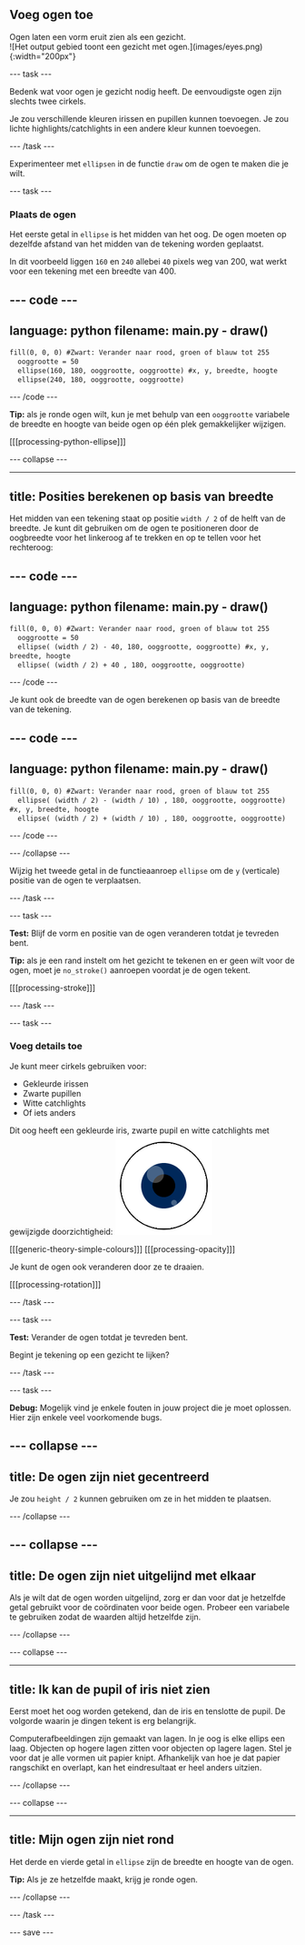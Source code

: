 ## Voeg ogen toe

<div style="display: flex; flex-wrap: wrap">
<div style="flex-basis: 200px; flex-grow: 1; margin-right: 15px;">
Ogen laten een vorm eruit zien als een gezicht.
</div>
<div>
![Het output gebied toont een gezicht met ogen.](images/eyes.png){:width="200px"}
</div>
</div>

--- task ---

Bedenk wat voor ogen je gezicht nodig heeft. De eenvoudigste ogen zijn slechts twee cirkels.

Je zou verschillende kleuren irissen en pupillen kunnen toevoegen. Je zou lichte highlights/catchlights in een andere kleur kunnen toevoegen.

--- /task ---

Experimenteer met `ellipsen` in de functie `draw` om de ogen te maken die je wilt.

--- task ---

### Plaats de ogen

Het eerste getal in `ellipse` is het midden van het oog. De ogen moeten op dezelfde afstand van het midden van de tekening worden geplaatst.

In dit voorbeeld liggen `160` en `240` allebei `40` pixels weg van 200, wat werkt voor een tekening met een breedte van 400.

--- code ---
---
language: python
filename: main.py - draw()
---

    fill(0, 0, 0) #Zwart: Verander naar rood, groen of blauw tot 255
      ooggrootte = 50 
      ellipse(160, 180, ooggrootte, ooggrootte) #x, y, breedte, hoogte 
      ellipse(240, 180, ooggrootte, ooggrootte)

--- /code ---

**Tip:** als je ronde ogen wilt, kun je met behulp van een `ooggrootte` variabele de breedte en hoogte van beide ogen op één plek gemakkelijker wijzigen.

[[[processing-python-ellipse]]]

--- collapse ---

---
title: Posities berekenen op basis van breedte
---

Het midden van een tekening staat op positie `width / 2` of de helft van de breedte. Je kunt dit gebruiken om de ogen te positioneren door de oogbreedte voor het linkeroog af te trekken en op te tellen voor het rechteroog:

--- code ---
---
language: python
filename: main.py - draw()
---

    fill(0, 0, 0) #Zwart: Verander naar rood, groen of blauw tot 255
      ooggrootte = 50 
      ellipse( (width / 2) - 40, 180, ooggrootte, ooggrootte) #x, y, breedte, hoogte 
      ellipse( (width / 2) + 40 , 180, ooggrootte, ooggrootte)

--- /code ---

Je kunt ook de breedte van de ogen berekenen op basis van de breedte van de tekening.

--- code ---
---
language: python
filename: main.py - draw()
---

    fill(0, 0, 0) #Zwart: Verander naar rood, groen of blauw tot 255
      ellipse( (width / 2) - (width / 10) , 180, ooggrootte, ooggrootte) #x, y, breedte, hoogte 
      ellipse( (width / 2) + (width / 10) , 180, ooggrootte, ooggrootte)

--- /code ---

--- /collapse ---

Wijzig het tweede getal in de functieaanroep `ellipse` om de `y` (verticale) positie van de ogen te verplaatsen.

--- /task ---

--- task ---

**Test:** Blijf de vorm en positie van de ogen veranderen totdat je tevreden bent.

**Tip:** als je een rand instelt om het gezicht te tekenen en er geen wilt voor de ogen, moet je `no_stroke()` aanroepen voordat je de ogen tekent.

[[[processing-stroke]]]

--- /task ---

--- task ---

### Voeg details toe

Je kunt meer cirkels gebruiken voor:
+ Gekleurde irissen
+ Zwarte pupillen
+ Witte catchlights
+ Of iets anders

Dit oog heeft een gekleurde iris, zwarte pupil en witte catchlights met gewijzigde doorzichtigheid: ![Het outputgebied toont een oog met catchlights over de pupil en iris.](images/catchlights.png)

\[[[generic-theory-simple-colours]]\] \[[[processing-opacity\]]]

Je kunt de ogen ook veranderen door ze te draaien.

[[[processing-rotation]]]

--- /task ---

--- task ---

**Test:** Verander de ogen totdat je tevreden bent.

Begint je tekening op een gezicht te lijken?

--- /task ---

--- task ---

**Debug:** Mogelijk vind je enkele fouten in jouw project die je moet oplossen. Hier zijn enkele veel voorkomende bugs.

--- collapse ---
---
title: De ogen zijn niet gecentreerd
---

Je zou `height / 2` kunnen gebruiken om ze in het midden te plaatsen.

--- /collapse ---

--- collapse ---
---
title: De ogen zijn niet uitgelijnd met elkaar
---

Als je wilt dat de ogen worden uitgelijnd, zorg er dan voor dat je hetzelfde getal gebruikt voor de coördinaten voor beide ogen. Probeer een variabele te gebruiken zodat de waarden altijd hetzelfde zijn.

--- /collapse ---

--- collapse ---

---
title: Ik kan de pupil of iris niet zien
---

Eerst moet het oog worden getekend, dan de iris en tenslotte de pupil. De volgorde waarin je dingen tekent is erg belangrijk.

Computerafbeeldingen zijn gemaakt van lagen. In je oog is elke ellips een laag. Objecten op hogere lagen zitten voor objecten op lagere lagen. Stel je voor dat je alle vormen uit papier knipt. Afhankelijk van hoe je dat papier rangschikt en overlapt, kan het eindresultaat er heel anders uitzien.

--- /collapse ---

--- collapse ---

---
title: Mijn ogen zijn niet rond
---

Het derde en vierde getal in `ellipse` zijn de breedte en hoogte van de ogen.

**Tip:** Als je ze hetzelfde maakt, krijg je ronde ogen.

--- /collapse ---


--- /task ---

--- save ---
